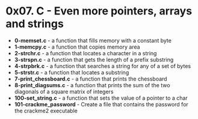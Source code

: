 <h1>0x07. C - Even more pointers, arrays and strings</h1>
<ul>
<li><b>0-memset.c</b> - a function that fills memory with a constant byte</li>
<li><b>1-memcpy.c</b> - a function that copies memory area</li>
<li><b>2-strchr.c</b> - a function that locates a character in a string</li>
<li><b>3-strspn.c</b> - a function that gets the length of a prefix substring</li>
<li><b>4-strpbrk.c</b> - a function that searches a string for any of a set of bytes</li>
<li><b>5-strstr.c</b> - a function that locates a substring</li>
<li><b>7-print_chessboard.c</b> - a function that prints the chessboard</li>
<li><b>8-print_diagsums.c</b> - a function that prints the sum of the two diagonals of a square matrix of integers</li>
<li><b>100-set_string.c</b> - a function that sets the value of a pointer to a char</li>
<li><b>101-crackme_password</b> - Create a file that contains the password for the crackme2 executable</li>
</ul>
